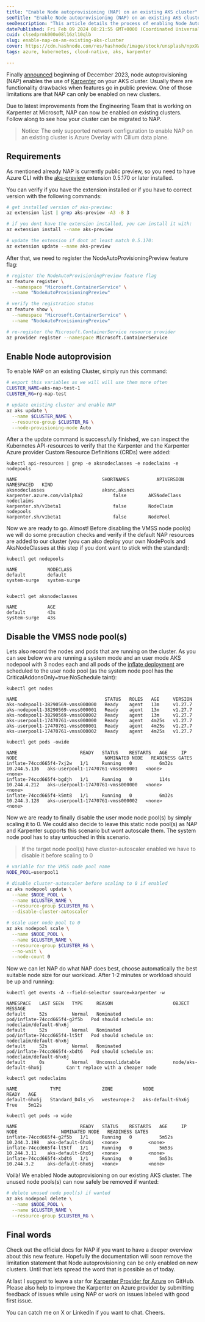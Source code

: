 ```yaml
---
title: "Enable Node autoprovisioning (NAP) on an existing AKS cluster"
seoTitle: "Enable Node autoprovisioning (NAP) on an existing AKS cluster"
seoDescription: "This article details the process of enabling Node Autoprovisioning on an existing cluster, alongside the steps for disabling old VMSS based node pools."
datePublished: Fri Feb 09 2024 08:21:55 GMT+0000 (Coordinated Universal Time)
cuid: clsedprmk000o08l16zl10qlb
slug: enable-nap-on-an-existing-aks-cluster
cover: https://cdn.hashnode.com/res/hashnode/image/stock/unsplash/npxXWgQ33ZQ/upload/64592a8ee9712f48fd245ad6f71c7afe.jpeg
tags: azure, kubernetes, cloud-native, aks, karpenter

---
```


Finally [announced](https://azure.microsoft.com/en-us/updates/public-preview-node-autoprovision-support-in-aks/) beginning of December 2023, node autoprovisioning (NAP) enables the use of [Karpenter](https://karpenter.sh/) on your AKS cluster. Usually there are functionality drawbacks when features go in public preview. One of those limitations are that NAP can only be enabled on new clusters.

Due to latest improvements from the Engineering Team that is working on Karpenter at Microsoft, NAP can now be enabled on existing clusters. Follow along to see how your cluster can be migrated to NAP.

> Notice: The only supported network configuration to enable NAP on an existing cluster is Azure Overlay with Cilium data plane.

## Requirements

As mentioned already NAP is currently public preview, so you need to have Azure CLI with the [aks-preview](https://github.com/Azure/azure-cli-extensions/tree/main/src/aks-preview) extension 0.5.170 or later installed.

You can verify if you have the extension installed or if you have to correct version with the following commands:

```bash
# get installed version of aks-preview:
az extension list | grep aks-preview -A3 -B 3

# if you dont have the extension installed, you can install it with:
az extension install --name aks-preview

# update the extension if dont at least match 0.5.170:
az extension update --name aks-preview
```

After that, we need to register the NodeAutoProvisioningPreview feature flag:

```bash
# register the NodeAutoProvisioningPreview feature flag 
az feature register \
  --namespace "Microsoft.ContainerService" \
  --name "NodeAutoProvisioningPreview"

# verify the registration status
az feature show \
  --namespace "Microsoft.ContainerService" \
  --name "NodeAutoProvisioningPreview"

# re-register the Microsoft.ContainerService resource provider
az provider register --namespace Microsoft.ContainerService 
```

## Enable Node autoprovision

To enable NAP on an existing Cluster, simply run this command:

```bash
# export this variables as we will will use them more often
CLUSTER_NAME=aks-nap-test-1
CLUSTER_RG=rg-nap-test

# update existing cluster and enable NAP
az aks update \
  --name $CLUSTER_NAME \
  --resource-group $CLUSTER_RG \
  --node-provisioning-mode Auto
```

After a the update command is successfully finished, we can inspect the Kubernetes API-resources to verify that the Karpenter and the Karpenter Azure provider Custom Resource Definitions (CRDs) were added:

```plaintext
kubectl api-resources | grep -e aksnodeclasses -e nodeclaims -e nodepools

NAME                               SHORTNAMES          APIVERSION                             NAMESPACED   KIND
aksnodeclasses                     aksnc,aksncs        karpenter.azure.com/v1alpha2           false        AKSNodeClass
nodeclaims                                             karpenter.sh/v1beta1                   false        NodeClaim
nodepools                                              karpenter.sh/v1beta1                   false        NodePool
```

Now we are ready to go. Almost! Before disabling the VMSS node pool(s) we will do some precaution checks and verify if the default NAP resources are added to our cluster (you can also deploy your own NodePools and AksNodeClasses at this step if you dont want to stick with the standard):

```plaintext
kubectl get nodepools

NAME           NODECLASS
default        default
system-surge   system-surge


kubectl get aksnodeclasses

NAME           AGE
default        43s
system-surge   43s
```

## Disable the VMSS node pool(s)

Lets also record the nodes and pods that are running on the cluster. As you can see below we are running a system mode and an user mode AKS nodepool with 3 nodes each and all pods of the [inflate deployment](https://github.com/Azure/karpenter-provider-azure/blob/main/examples/workloads/inflate.yaml) are scheduled to the user node pool (as the system node pool has the CriticalAddonsOnly=true:NoSchedule taint):

```plaintext
kubectl get nodes

NAME                                STATUS   ROLES   AGE     VERSION
aks-nodepool1-38290569-vmss000000   Ready    agent   13m     v1.27.7
aks-nodepool1-38290569-vmss000001   Ready    agent   13m     v1.27.7
aks-nodepool1-38290569-vmss000002   Ready    agent   13m     v1.27.7
aks-userpool1-17470761-vmss000000   Ready    agent   4m25s   v1.27.7
aks-userpool1-17470761-vmss000001   Ready    agent   4m25s   v1.27.7
aks-userpool1-17470761-vmss000002   Ready    agent   4m25s   v1.27.7

kubectl get pods -owide

NAME                       READY   STATUS    RESTARTS   AGE     IP             NODE                                NOMINATED NODE   READINESS GATES
inflate-74ccd665f4-7xj2w   1/1     Running   0          6m32s   10.244.5.136   aks-userpool1-17470761-vmss000001   <none>           <none>
inflate-74ccd665f4-bgdjh   1/1     Running   0          114s    10.244.4.212   aks-userpool1-17470761-vmss000000   <none>           <none>
inflate-74ccd665f4-k5mt8   1/1     Running   0          6m32s   10.244.3.128   aks-userpool1-17470761-vmss000002   <none>           <none>
```

Now we are ready to finally disable the user mode node pool(s) by simply scaling it to 0. We could also decide to leave this static node pool(s) as NAP and Karpenter supports this scenario but wont autoscale them. The system node pool has to stay untouched in this scenario.

> If the target node pool(s) have cluster-autoscaler enabled we have to disable it before scaling to 0

```bash
# variable for the VMSS node pool name
NODE_POOL=userpool1

# disable cluster-autoscaler before scaling to 0 if enabled
az aks nodepool update \
  --name $NODE_POOL \
  --name $CLUSTER_NAME \
  --resource-group $CLUSTER_RG \
  --disable-cluster-autoscaler

# scale user node pool to 0
az aks nodepool scale \
  --name $NODE_POOL \
  --name $CLUSTER_NAME \
  --resource-group $CLUSTER_RG \
  --no-wait \
  --node-count 0
```

Now we can let NAP do what NAP does best, choose automatically the best suitable node size for our workload. After 1-2 minutes or workload should be up and running:

```plaintext
kubectl get events -A --field-selector source=karpenter -w

NAMESPACE   LAST SEEN   TYPE     REASON                      OBJECT                         MESSAGE
default     52s         Normal   Nominated                   pod/inflate-74ccd665f4-g2f5b   Pod should schedule on: nodeclaim/default-6hx6j
default     52s         Normal   Nominated                   pod/inflate-74ccd665f4-lt5tf   Pod should schedule on: nodeclaim/default-6hx6j
default     52s         Normal   Nominated                   pod/inflate-74ccd665f4-xbdt6   Pod should schedule on: nodeclaim/default-6hx6j
default     0s          Normal   Unconsolidatable            node/aks-default-6hx6j         Can't replace with a cheaper node

kubectl get nodeclaims

NAME            TYPE               ZONE           NODE                READY   AGE
default-6hx6j   Standard_D4ls_v5   westeurope-2   aks-default-6hx6j   True    5m12s

kubectl get pods -o wide

NAME                       READY   STATUS    RESTARTS   AGE     IP             NODE                NOMINATED NODE   READINESS GATES
inflate-74ccd665f4-g2f5b   1/1     Running   0          5m52s   10.244.3.198   aks-default-6hx6j   <none>           <none>
inflate-74ccd665f4-lt5tf   1/1     Running   0          5m53s   10.244.3.11    aks-default-6hx6j   <none>           <none>
inflate-74ccd665f4-xbdt6   1/1     Running   0          5m53s   10.244.3.2     aks-default-6hx6j   <none>           <none>
```

Voilà! We enabled Node autoprovisioning on our existing AKS cluster. The unused node pools(s) can now safely be removed if wanted:

```bash
# delete unused node pool(s) if wanted
az aks nodepool delete \
  --name $NODE_POOL \
  --name $CLUSTER_NAME \
  --resource-group $CLUSTER_RG \
```

## Final words

Check out the official docs for NAP if you want to have a deeper overview about this new feature. Hopefully the documentation will soon remove the limitation statement that Node autoprovisioning can be only enabled on new clusters. Until that lets spread the word that is possible as of today.

At last I suggest to leave a star for [Karpenter Provider for Azure](https://github.com/Azure/karpenter-provider-azure) on GitHub. Please also help to improve the Karpenter on Azure provider by submitting feedback of issues while using NAP or work on issues labeled with good first issue.

You can catch me on X or LinkedIn if you want to chat. Cheers.